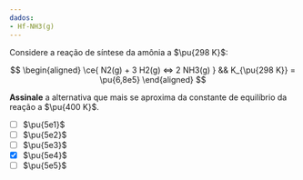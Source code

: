 ```yaml
---
dados:
- Hf-NH3(g)
---
```


Considere a reação de síntese da amônia a $\pu{298 K}$:

$$
\begin{aligned}
\ce{ N2(g) + 3 H2(g) <=> 2 NH3(g) } && K_{\pu{298 K}} = \pu{6,8e5}
\end{aligned}
$$

**Assinale** a alternativa que mais se aproxima da constante de equilíbrio da reação a $\pu{400 K}$.

- [ ] $\pu{5e1}$
- [ ] $\pu{5e2}$
- [ ] $\pu{5e3}$
- [x] $\pu{5e4}$
- [ ] $\pu{5e5}$
